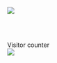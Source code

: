  ![](https://media.giphy.com/media/cegWQ66TiGYDK/giphy.gif)
<p align="center"> 
  <br><br>

  Visitor counter<br>
  <img src="https://profile-counter.glitch.me/Lutu-gl/count.svg" />
</p>
